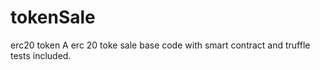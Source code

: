 # tokenSale
erc20 token
A erc 20 toke sale base code with smart contract and truffle tests included. 
